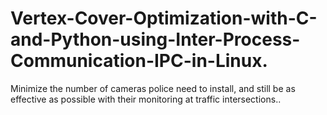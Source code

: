 # Vertex-Cover-Optimization-with-C-and-Python-using-Inter-Process-Communication-IPC-in-Linux.
Minimize the number of cameras police need to install, and still be as effective as possible with their monitoring at traffic intersections..
